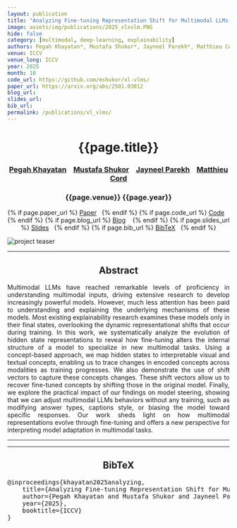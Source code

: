 ```yaml
---
layout: publication
title: "Analyzing Fine-tuning Representation Shift for Multimodal LLMs Steering alignment" 
image: assets/img/publications/2025_xlxvlm.PNG
hide: false
category: [multimodal, deep-learning, explainability]
authors: Pegah Khayatan*, Mustafa Shukor*, Jayneel Parekh*, Matthieu Cord
venue: ICCV
venue_long: ICCV
year: 2025
month: 10
code_url: https://github.com/mshukor/xl-vlms/
paper_url: https://arxiv.org/abs/2501.03012
blog_url: 
slides_url: 
bib_url: 
permalink: /publications/xl_vlms/
---
```


<h1 align="center"> {{page.title}} </h1>
<!-- Simple call of authors -->
<!-- <h3 align="center"> {{page.authors}} </h3> -->
<!-- Alternatively you can add links to author pages -->
<h3 align="center"> <a href="https://pegah-kh.github.io/">Pegah Khayatan</a> &nbsp;&nbsp; <a href="https://mustafashukor.github.io/">Mustafa Shukor</a> &nbsp;&nbsp; <a href="https://jayneelparekh.github.io/">Jayneel Parekh</a> &nbsp;&nbsp; <a href="https://cord.isir.upmc.fr/">Matthieu Cord</a></h3>


<h3 align="center"> {{page.venue}} {{page.year}} </h3>

<div align="center">
  <p>
    {% if page.paper_url %}
    <a href="{{ page.paper_url }}"><i class="far fa-file-pdf"></i> Paper</a>&nbsp;&nbsp;
    {% endif %}
    {% if page.code_url %}
    <a href="{{ page.code_url }}"><i class="fab fa-github"></i> Code</a> &nbsp;&nbsp;
    {% endif %}
    {% if page.blog_url %}
    <a href="{{ page.blog_url }}"><i class="fab fa-blogger"></i> Blog</a> &nbsp;&nbsp;
    {% endif %}
    {% if page.slides_url %}
    <a href="{{ page.slides_url }}"><i class="far fa-file-pdf"></i> Slides</a>&nbsp;&nbsp;
    {% endif %}
    {% if page.bib_url %}
    <a href="{{ page.bib_url}}"><i class="far fa-file-alt"></i> BibTeX</a>&nbsp;&nbsp;
    {% endif %}
  </p>
</div>


<div class="publication-teaser">
    <img src="../../{{ page.image }}" alt="project teaser"/>
</div>


<hr>

<h2  align="center">Abstract</h2>

<p align="justify">Multimodal LLMs have reached remarkable levels of proficiency in understanding multimodal inputs, driving extensive research to develop increasingly powerful models. However, much less attention has been paid to understanding and explaining the underlying mechanisms of these models. Most existing explainability research examines these models only in their final states, overlooking the dynamic representational shifts that occur during training. In this work, we systematically analyze the evolution of hidden state representations to reveal how fine-tuning alters the internal structure of a model to specialize in new multimodal tasks. Using a concept-based approach, we map hidden states to interpretable visual and textual concepts, enabling us to trace changes in encoded concepts across modalities as training progresses. We also demonstrate the use of shift vectors to capture these concepts changes. These shift vectors allow us to recover fine-tuned concepts by shifting those in the original model. Finally, we explore the practical impact of our findings on model steering, showing that we can adjust multimodal LLMs behaviors without any training, such as modifying answer types, captions style, or biasing the model toward specific responses. Our work sheds light on how multimodal representations evolve through fine-tuning and offers a new perspective for interpreting model adaptation in multimodal tasks.</p>

<hr>
<hr>

<h2  align="center">BibTeX</h2>
<left>
  <pre class="bibtex-box">
@inproceedings{khayatan2025analyzing,
    title={Analyzing Fine-tuning Representation Shift for Multimodal LLMs Steering alignment},
    author={Pegah Khayatan and Mustafa Shukor and Jayneel Parekh and Matthieu Cord},
    year={2025},
    booktitle={ICCV}
}
</pre>
</left>

<br>
